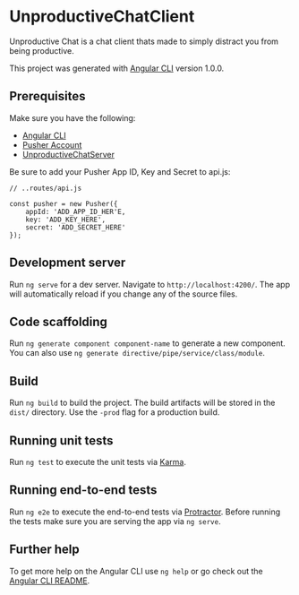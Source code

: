 # UnproductiveChatClient

Unproductive Chat is a chat client thats made to simply distract you from being productive.

This project was generated with [Angular CLI](https://github.com/angular/angular-cli) version 1.0.0.

## Prerequisites

Make sure you have the following:
* [Angular CLI](https://github.com/angular/angular-cli)
* [Pusher Account](https://pusher.com/signup)
* [UnproductiveChatServer](https://github.com/xTrebliG/unproductive-chat-server)

Be sure to add your Pusher App ID, Key and Secret to api.js:
```
// ..routes/api.js

const pusher = new Pusher({
    appId: 'ADD_APP_ID_HER'E,
    key: 'ADD_KEY_HERE',
    secret: 'ADD_SECRET_HERE'
});
```
## Development server

Run `ng serve` for a dev server. Navigate to `http://localhost:4200/`. The app will automatically reload if you change any of the source files.

## Code scaffolding

Run `ng generate component component-name` to generate a new component. You can also use `ng generate directive/pipe/service/class/module`.

## Build

Run `ng build` to build the project. The build artifacts will be stored in the `dist/` directory. Use the `-prod` flag for a production build.

## Running unit tests

Run `ng test` to execute the unit tests via [Karma](https://karma-runner.github.io).

## Running end-to-end tests

Run `ng e2e` to execute the end-to-end tests via [Protractor](http://www.protractortest.org/).
Before running the tests make sure you are serving the app via `ng serve`.

## Further help

To get more help on the Angular CLI use `ng help` or go check out the [Angular CLI README](https://github.com/angular/angular-cli/blob/master/README.md).
